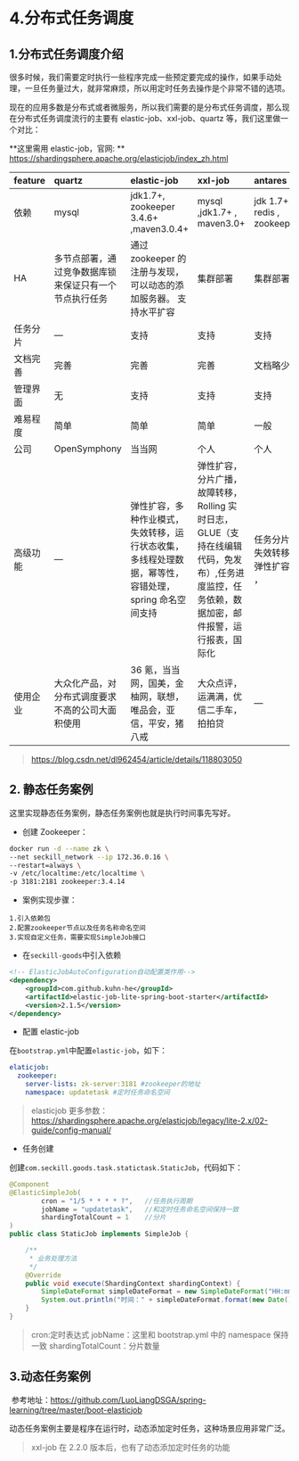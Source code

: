 # 4.分布式任务调度

## 1.分布式任务调度介绍

​ 很多时候，我们需要定时执行一些程序完成一些预定要完成的操作，如果手动处理，一旦任务量过大，就非常麻烦，所以用定时任务去操作是个非常不错的选项。

​ 现在的应用多数是分布式或者微服务，所以我们需要的是分布式任务调度，那么现在分布式任务调度流行的主要有 elastic-job、xxl-job、quartz 等，我们这里做一个对比：

**这里需用 elastic-job，官网: ** https://shardingsphere.apache.org/elasticjob/index_zh.html

| feature  | quartz                                                 | elastic-job                                                                                           | xxl-job                                                                                                                                       | antares                          | opencron                                                                |
| :------- | :----------------------------------------------------- | :---------------------------------------------------------------------------------------------------- | :-------------------------------------------------------------------------------------------------------------------------------------------- | :------------------------------- | :---------------------------------------------------------------------- |
| 依赖     | mysql                                                  | jdk1.7+, zookeeper 3.4.6+ ,maven3.0.4+                                                                | mysql ,jdk1.7+ , maven3.0+                                                                                                                    | jdk 1.7+ , redis , zookeeper     | jdk1.7+ , Tomcat8.0+                                                    |
| HA       | 多节点部署，通过竞争数据库锁来保证只有一个节点执行任务 | 通过 zookeeper 的注册与发现，可以动态的添加服务器。 支持水平扩容                                      | 集群部署                                                                                                                                      | 集群部署                         | —                                                                       |
| 任务分片 | —                                                      | 支持                                                                                                  | 支持                                                                                                                                          | 支持                             | —                                                                       |
| 文档完善 | 完善                                                   | 完善                                                                                                  | 完善                                                                                                                                          | 文档略少                         | 文档略少                                                                |
| 管理界面 | 无                                                     | 支持                                                                                                  | 支持                                                                                                                                          | 支持                             | 支持                                                                    |
| 难易程度 | 简单                                                   | 简单                                                                                                  | 简单                                                                                                                                          | 一般                             | 一般                                                                    |
| 公司     | OpenSymphony                                           | 当当网                                                                                                | 个人                                                                                                                                          | 个人                             | 个人                                                                    |
| 高级功能 | —                                                      | 弹性扩容，多种作业模式，失效转移，运行状态收集，多线程处理数据，幂等性，容错处理，spring 命名空间支持 | 弹性扩容，分片广播，故障转移，Rolling 实时日志，GLUE（支持在线编辑代码，免发布）,任务进度监控，任务依赖，数据加密，邮件报警，运行报表，国际化 | 任务分片， 失效转移，弹性扩容 ， | 时间规则支持 quartz 和 crontab ，kill 任务， 现场执行，查询任务运行状态 |
| 使用企业 | 大众化产品，对分布式调度要求不高的公司大面积使用       | 36 氪，当当网，国美，金柚网，联想，唯品会，亚信，平安，猪八戒                                         | 大众点评，运满满，优信二手车，拍拍贷                                                                                                          | —                                | —                                                                       |

> https://blog.csdn.net/dl962454/article/details/118803050

## 2. 静态任务案例

这里实现静态任务案例，静态任务案例也就是执行时间事先写好。

- 创建 Zookeeper：

```bash
docker run -d --name zk \
--net seckill_network --ip 172.36.0.16 \
--restart=always \
-v /etc/localtime:/etc/localtime \
-p 3181:2181 zookeeper:3.4.14
```

- 案例实现步骤：

```properties
1.引入依赖包
2.配置zookeeper节点以及任务名称命名空间
3.实现自定义任务，需要实现SimpleJob接口
```

- 在`seckill-goods`中引入依赖

```xml
<!-- ElasticJobAutoConfiguration自动配置类作用-->
<dependency>
    <groupId>com.github.kuhn-he</groupId>
    <artifactId>elastic-job-lite-spring-boot-starter</artifactId>
    <version>2.1.5</version>
</dependency>
```

- 配置 elastic-job

在`bootstrap.yml`中配置`elastic-job`，如下：

```yaml
elaticjob:
  zookeeper:
    server-lists: zk-server:3181 #zookeeper的地址
    namespace: updatetask #定时任务命名空间
```

> elasticjob 更多参数：https://shardingsphere.apache.org/elasticjob/legacy/lite-2.x/02-guide/config-manual/

- 任务创建

创建`com.seckill.goods.task.statictask.StaticJob`，代码如下：

```java
@Component
@ElasticSimpleJob(
        cron = "1/5 * * * * ?",   //任务执行周期
        jobName = "updatetask",   //和定时任务命名空间保持一致
        shardingTotalCount = 1    //分片
)
public class StaticJob implements SimpleJob {

    /**
     * 业务处理方法
     */
    @Override
    public void execute(ShardingContext shardingContext) {
        SimpleDateFormat simpleDateFormat = new SimpleDateFormat("HH:mm:ss");
        System.out.println("时间：" + simpleDateFormat.format(new Date()));
    }
}
```

> cron:定时表达式
> jobName：这里和 bootstrap.yml 中的 namespace 保持一致
> shardingTotalCount：分片数量

## 3.动态任务案例

​ 参考地址：<https://github.com/LuoLiangDSGA/spring-learning/tree/master/boot-elasticjob>

​ 动态任务案例主要是程序在运行时，动态添加定时任务，这种场景应用非常广泛。

> xxl-job 在 2.2.0 版本后，也有了动态添加定时任务的功能
